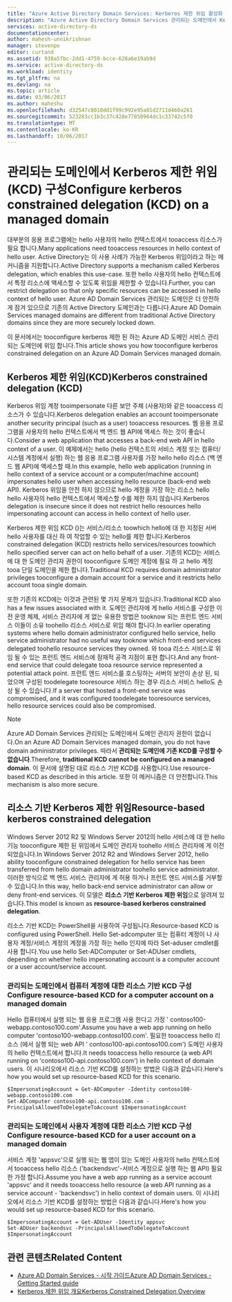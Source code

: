 ```yaml
---
title: "Azure Active Directory Domain Services: Kerberos 제한 위임 활성화 | Microsoft Docs"
description: "Azure Active Directory Domain Services 관리되는 도메인에서 Kerberos 제한 위임 활성화"
services: active-directory-ds
documentationcenter: 
author: mahesh-unnikrishnan
manager: stevenpo
editor: curtand
ms.assetid: 938a5fbc-2dd1-4759-bcce-628a6e19ab9d
ms.service: active-directory-ds
ms.workload: identity
ms.tgt_pltfrm: na
ms.devlang: na
ms.topic: article
ms.date: 03/06/2017
ms.author: maheshu
ms.openlocfilehash: d32547c8018dd1f99c992e95a01d2711d460a261
ms.sourcegitcommit: 523283cc1b3c37c428e77850964dc1c33742c5f0
ms.translationtype: MT
ms.contentlocale: ko-KR
ms.lasthandoff: 10/06/2017
---
```

# <a name="configure-kerberos-constrained-delegation-kcd-on-a-managed-domain"></a><span data-ttu-id="c07e2-103">관리되는 도메인에서 Kerberos 제한 위임(KCD) 구성</span><span class="sxs-lookup"><span data-stu-id="c07e2-103">Configure kerberos constrained delegation (KCD) on a managed domain</span></span>
<span data-ttu-id="c07e2-104">대부분의 응용 프로그램에는 hello 사용자의 hello 컨텍스트에서 tooaccess 리소스가 필요 합니다.</span><span class="sxs-lookup"><span data-stu-id="c07e2-104">Many applications need tooaccess resources in hello context of hello user.</span></span> <span data-ttu-id="c07e2-105">Active Directory는 이 사용 사례가 가능한 Kerberos 위임이라고 하는 메커니즘을 지원합니다.</span><span class="sxs-lookup"><span data-stu-id="c07e2-105">Active Directory supports a mechanism called Kerberos delegation, which enables this use-case.</span></span> <span data-ttu-id="c07e2-106">또한 hello 사용자의 hello 컨텍스트에서 특정 리소스에 액세스할 수 있도록 위임을 제한할 수 있습니다.</span><span class="sxs-lookup"><span data-stu-id="c07e2-106">Further, you can restrict delegation so that only specific resources can be accessed in hello context of hello user.</span></span> <span data-ttu-id="c07e2-107">Azure AD Domain Services 관리되는 도메인은 더 안전하게 잠겨 있으므로 기존의 Active Directory 도메인과는 다릅니다.</span><span class="sxs-lookup"><span data-stu-id="c07e2-107">Azure AD Domain Services managed domains are different from traditional Active Directory domains since they are more securely locked down.</span></span>

<span data-ttu-id="c07e2-108">이 문서에서는 tooconfigure kerberos 제한 된 하는 Azure AD 도메인 서비스 관리 되는 도메인에 위임 합니다.</span><span class="sxs-lookup"><span data-stu-id="c07e2-108">This article shows you how tooconfigure kerberos constrained delegation on an Azure AD Domain Services managed domain.</span></span>

## <a name="kerberos-constrained-delegation-kcd"></a><span data-ttu-id="c07e2-109">Kerberos 제한 위임(KCD)</span><span class="sxs-lookup"><span data-stu-id="c07e2-109">Kerberos constrained delegation (KCD)</span></span>
<span data-ttu-id="c07e2-110">Kerberos 위임 계정 tooimpersonate 다른 보안 주체 (사용자)와 같은 tooaccess 리소스가 수 있습니다.</span><span class="sxs-lookup"><span data-stu-id="c07e2-110">Kerberos delegation enables an account tooimpersonate another security principal (such as a user) tooaccess resources.</span></span> <span data-ttu-id="c07e2-111">웹 응용 프로그램을 사용자의 hello 컨텍스트에서 백 엔드 웹 API에 액세스 하는 것이 좋습니다.</span><span class="sxs-lookup"><span data-stu-id="c07e2-111">Consider a web application that accesses a back-end web API in hello context of a user.</span></span> <span data-ttu-id="c07e2-112">이 예제에서는 hello (hello 컨텍스트의 서비스 계정 또는 컴퓨터/시스템 계정에서 실행) 하는 웹 응용 프로그램 사용자를 가장 hello hello 리소스 (백 엔드 웹 API)에 액세스할 때.</span><span class="sxs-lookup"><span data-stu-id="c07e2-112">In this example, hello web application (running in hello context of a service account or a computer/machine account) impersonates hello user when accessing hello resource (back-end web API).</span></span> <span data-ttu-id="c07e2-113">Kerberos 위임을 안전 하지 않으므로 hello 계정을 가장 하는 리소스 hello hello 사용자의 hello 컨텍스트에서 액세스할 수를 제한 하지 않습니다.</span><span class="sxs-lookup"><span data-stu-id="c07e2-113">Kerberos delegation is insecure since it does not restrict hello resources hello impersonating account can access in hello context of hello user.</span></span>

<span data-ttu-id="c07e2-114">Kerberos 제한 위임 KCD ()는 서비스/리소스 toowhich hello에 대 한 지정된 서버 hello 사용자를 대신 하 여 작업할 수 있는 hello를 제한 합니다.</span><span class="sxs-lookup"><span data-stu-id="c07e2-114">Kerberos constrained delegation (KCD) restricts hello services/resources toowhich hello specified server can act on hello behalf of a user.</span></span> <span data-ttu-id="c07e2-115">기존의 KCD는 서비스에 대 한 도메인 관리자 권한이 tooconfigure 도메인 계정에 필요 하 고 hello 계정 tooa 단일 도메인을 제한 합니다.</span><span class="sxs-lookup"><span data-stu-id="c07e2-115">Traditional KCD requires domain administrator privileges tooconfigure a domain account for a service and it restricts hello account tooa single domain.</span></span>

<span data-ttu-id="c07e2-116">또한 기존의 KCD에는 이것과 관련된 몇 가지 문제가 있습니다.</span><span class="sxs-lookup"><span data-stu-id="c07e2-116">Traditional KCD also has a few issues associated with it.</span></span> <span data-ttu-id="c07e2-117">도메인 관리자에 게 hello 서비스를 구성한 이전 운영 체제, 서비스 관리자에 게 없는 유용한 방법은 tooknow 되는 프런트 엔드 서비스 이들이 소유 toohello 리소스 서비스로 위임 해야 합니다.</span><span class="sxs-lookup"><span data-stu-id="c07e2-117">In earlier operating systems where hello domain administrator configured hello service, hello service administrator had no useful way tooknow which front-end services delegated toohello resource services they owned.</span></span> <span data-ttu-id="c07e2-118">와 tooa 리소스 서비스로 위임 될 수 있는 프런트 엔드 서비스에 잠재적 공격 지점이 표현 합니다.</span><span class="sxs-lookup"><span data-stu-id="c07e2-118">And any front-end service that could delegate tooa resource service represented a potential attack point.</span></span> <span data-ttu-id="c07e2-119">프런트 엔드 서비스를 호스팅하는 서버의 보안이 손상 된, 되었으며 구성된 toodelegate tooresource 서비스 하는 경우 리소스 서비스 hello도 손상 될 수 있습니다.</span><span class="sxs-lookup"><span data-stu-id="c07e2-119">If a server that hosted a front-end service was compromised, and it was configured toodelegate tooresource services, hello resource services could also be compromised.</span></span>

> [!NOTE]
> <span data-ttu-id="c07e2-120">Azure AD Domain Services 관리되는 도메인에서 도메인 관리자 권한이 없습니다.</span><span class="sxs-lookup"><span data-stu-id="c07e2-120">On an Azure AD Domain Services managed domain, you do not have domain administrator privileges.</span></span> <span data-ttu-id="c07e2-121">따라서 **관리되는 도메인에 기존 KCD를 구성할 수 없습니다**.</span><span class="sxs-lookup"><span data-stu-id="c07e2-121">Therefore, **traditional KCD cannot be configured on a managed domain**.</span></span> <span data-ttu-id="c07e2-122">이 문서에 설명된 대로 리소스 기반 KCD를 사용합니다.</span><span class="sxs-lookup"><span data-stu-id="c07e2-122">Use resource-based KCD as described in this article.</span></span> <span data-ttu-id="c07e2-123">또한 이 메커니즘은 더 안전합니다.</span><span class="sxs-lookup"><span data-stu-id="c07e2-123">This mechanism is also more secure.</span></span>
>
>

## <a name="resource-based-kerberos-constrained-delegation"></a><span data-ttu-id="c07e2-124">리소스 기반 Kerberos 제한 위임</span><span class="sxs-lookup"><span data-stu-id="c07e2-124">Resource-based kerberos constrained delegation</span></span>
<span data-ttu-id="c07e2-125">Windows Server 2012 R2 및 Windows Server 2012의 hello 서비스에 대 한 hello 기능 tooconfigure 제한 된 위임에서 도메인 관리자 toohello 서비스 관리자에 게 이전 되었습니다.</span><span class="sxs-lookup"><span data-stu-id="c07e2-125">In Windows Server 2012 R2 and Windows Server 2012, hello ability tooconfigure constrained delegation for hello service has been transferred from hello domain administrator toohello service administrator.</span></span> <span data-ttu-id="c07e2-126">이러한 방식으로 백 엔드 서비스 관리자에 게 허용 하거나 프런트 엔드 서비스를 거부할 수 있습니다.</span><span class="sxs-lookup"><span data-stu-id="c07e2-126">In this way, hello back-end service administrator can allow or deny front-end services.</span></span> <span data-ttu-id="c07e2-127">이 모델은 **리소스 기반 Kerberos 제한 위임**으로 알려져 있습니다.</span><span class="sxs-lookup"><span data-stu-id="c07e2-127">This model is known as **resource-based kerberos constrained delegation**.</span></span>

<span data-ttu-id="c07e2-128">리소스 기반 KCD는 PowerShell을 사용하여 구성됩니다.</span><span class="sxs-lookup"><span data-stu-id="c07e2-128">Resource-based KCD is configured using PowerShell.</span></span> <span data-ttu-id="c07e2-129">Hello Set-adcomputer 또는 컴퓨터 계정이 나 사용자 계정/서비스 계정의 계정을 가장 하는 hello 인지에 따라 Set-aduser cmdlet를 사용 합니다.</span><span class="sxs-lookup"><span data-stu-id="c07e2-129">You use hello Set-ADComputer or Set-ADUser cmdlets, depending on whether hello impersonating account is a computer account or a user account/service account.</span></span>

### <a name="configure-resource-based-kcd-for-a-computer-account-on-a-managed-domain"></a><span data-ttu-id="c07e2-130">관리되는 도메인에서 컴퓨터 계정에 대한 리소스 기반 KCD 구성</span><span class="sxs-lookup"><span data-stu-id="c07e2-130">Configure resource-based KCD for a computer account on a managed domain</span></span>
<span data-ttu-id="c07e2-131">Hello 컴퓨터에서 실행 되는 웹 응용 프로그램 사용 한다고 가정 ' contoso100-webapp.contoso100.com'.</span><span class="sxs-lookup"><span data-stu-id="c07e2-131">Assume you have a web app running on hello computer 'contoso100-webapp.contoso100.com'.</span></span> <span data-ttu-id="c07e2-132">필요한 tooaccess hello 리소스 (에서 실행 되는 web API ' contoso100-api.contoso100.com') 도메인 사용자의 hello 컨텍스트에서 합니다.</span><span class="sxs-lookup"><span data-stu-id="c07e2-132">It needs tooaccess hello resource (a web API running on 'contoso100-api.contoso100.com') in hello context of domain users.</span></span> <span data-ttu-id="c07e2-133">이 시나리오에서 리소스 기반 KCD를 설정하는 방법은 다음과 같습니다.</span><span class="sxs-lookup"><span data-stu-id="c07e2-133">Here's how you would set up resource-based KCD for this scenario.</span></span>

```
$ImpersonatingAccount = Get-ADComputer -Identity contoso100-webapp.contoso100.com
Set-ADComputer contoso100-api.contoso100.com -PrincipalsAllowedToDelegateToAccount $ImpersonatingAccount
```

### <a name="configure-resource-based-kcd-for-a-user-account-on-a-managed-domain"></a><span data-ttu-id="c07e2-134">관리되는 도메인에서 사용자 계정에 대한 리소스 기반 KCD 구성</span><span class="sxs-lookup"><span data-stu-id="c07e2-134">Configure resource-based KCD for a user account on a managed domain</span></span>
<span data-ttu-id="c07e2-135">서비스 계정 'appsvc'으로 실행 되는 웹 앱이 있는 도메인 사용자의 hello 컨텍스트에서 tooaccess hello 리소스 ('backendsvc'-서비스 계정으로 실행 하는 웹 API) 필요한 가정 합니다.</span><span class="sxs-lookup"><span data-stu-id="c07e2-135">Assume you have a web app running as a service account 'appsvc' and it needs tooaccess hello resource (a web API running as a service account - 'backendsvc') in hello context of domain users.</span></span> <span data-ttu-id="c07e2-136">이 시나리오에서 리소스 기반 KCD를 설정하는 방법은 다음과 같습니다.</span><span class="sxs-lookup"><span data-stu-id="c07e2-136">Here's how you would set up resource-based KCD for this scenario.</span></span>

```
$ImpersonatingAccount = Get-ADUser -Identity appsvc
Set-ADUser backendsvc -PrincipalsAllowedToDelegateToAccount $ImpersonatingAccount
```

## <a name="related-content"></a><span data-ttu-id="c07e2-137">관련 콘텐츠</span><span class="sxs-lookup"><span data-stu-id="c07e2-137">Related Content</span></span>
* [<span data-ttu-id="c07e2-138">Azure AD Domain Services - 시작 가이드</span><span class="sxs-lookup"><span data-stu-id="c07e2-138">Azure AD Domain Services - Getting Started guide</span></span>](active-directory-ds-getting-started.md)
* [<span data-ttu-id="c07e2-139">Kerberos 제한 위임 개요</span><span class="sxs-lookup"><span data-stu-id="c07e2-139">Kerberos Constrained Delegation Overview</span></span>](https://technet.microsoft.com/library/jj553400.aspx)
